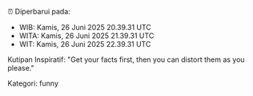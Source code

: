 ⏰ Diperbarui pada:
- WIB: Kamis, 26 Juni 2025 20.39.31 UTC
- WITA: Kamis, 26 Juni 2025 21.39.31 UTC
- WIT: Kamis, 26 Juni 2025 22.39.31 UTC

Kutipan Inspiratif:
"Get your facts first, then you can distort them as you please."


Kategori: funny

